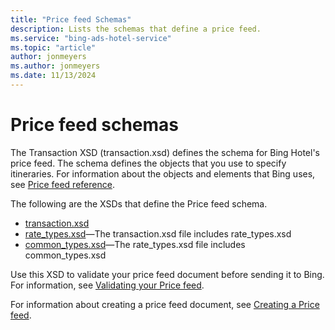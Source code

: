 ```yaml
---
title: "Price feed Schemas"
description: Lists the schemas that define a price feed.
ms.service: "bing-ads-hotel-service"
ms.topic: "article"
author: jonmeyers
ms.author: jonmeyers
ms.date: 11/13/2024
---
```


# Price feed schemas

The Transaction XSD (transaction.xsd) defines the schema for Bing Hotel's price feed. The schema defines the objects that you use to specify itineraries. For information about the objects and elements that Bing uses, see [Price feed reference](../transaction-message/reference.md).

The following are the XSDs that define the Price feed schema.

- [transaction.xsd](https://bhacstatic.blob.core.windows.net/schemas/transaction.xsd)
- [rate_types.xsd](https://bhacstatic.blob.core.windows.net/schemas/rate_types.xsd)&mdash;The transaction.xsd file includes rate_types.xsd
- [common_types.xsd](https://bhacstatic.blob.core.windows.net/schemas/common_types.xsd)&mdash;The rate_types.xsd file includes common_types.xsd

Use this XSD to validate your price feed document before sending it to Bing. For information, see [Validating your Price feed](../transaction-message/validate-transaction-message.md).

For information about creating a price feed document, see [Creating a Price feed](../transaction-message/create-transaction-message.md).

 
